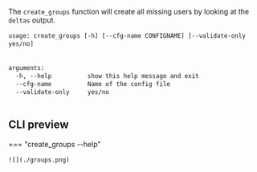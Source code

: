 
The `create_groups` function will create all missing users by looking at the `deltas` output. 


~~~
usage: create_groups [-h] [--cfg-name CONFIGNAME] [--validate-only yes/no]

                     
arguments:
  -h, --help          show this help message and exit
  --cfg-name          Name of the config file
  --validate-only     yes/no 
   
~~~
## CLI preview
=== "create_groups --help"
  
    ![](./groups.png)